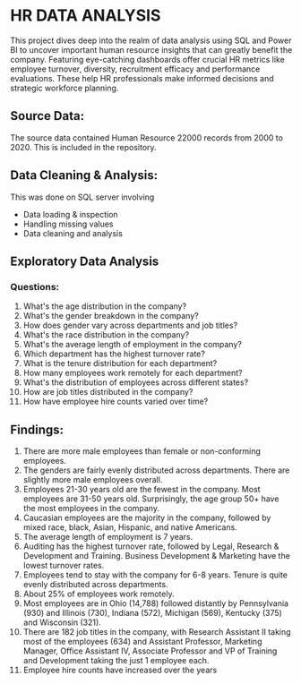 # HR DATA ANALYSIS 

This project dives deep into the realm of data analysis using SQL and Power BI to uncover 
important human resource insights that can greatly benefit the company.
Featuring eye-catching dashboards offer crucial HR metrics like employee 
turnover, diversity, recruitment efficacy and performance evaluations. 
These help HR professionals make informed decisions and strategic workforce planning.

## Source Data:
The source data contained Human Resource 22000 records from 2000 to 2020. This is included in the repository.

## Data Cleaning & Analysis:
This was done on SQL server involving
+ Data loading & inspection
+ Handling missing values
+ Data cleaning and analysis

## Exploratory Data Analysis
### Questions:
1. What's the age distribution in the company?
2. What's the gender breakdown in the company?
3. How does gender vary across departments and job titles?
4. What's the race distribution in the company?
5. What's the average length of employment in the company?
6. Which department has the highest turnover rate?
7. What is the tenure distribution for each department?
8. How many employees work remotely for each department?
9. What's the distribution of employees across different states?
10. How are job titles distributed in the company?
11. How have employee hire counts varied over time?

## Findings:
1. There are more male employees than female or non-conforming employees.
2. The genders are fairly evenly distributed across departments. There are slightly more male employees overall.
3. Employees 21-30 years old are the fewest in the company. Most employees are 31-50 years old. Surprisingly, the age group 50+ have the most employees in the company.
4. Caucasian employees are the majority in the company, followed by mixed race, black, Asian, Hispanic, and native Americans.
5. The average length of employment is 7 years.
6. Auditing has the highest turnover rate, followed by Legal, Research & Development and Training. Business Development & Marketing have the lowest turnover rates.
7. Employees tend to stay with the company for 6-8 years. Tenure is quite evenly distributed across departments.
8. About 25% of employees work remotely.
9. Most employees are in Ohio (14,788) followed distantly by Pennsylvania (930) and Illinois (730), Indiana (572), Michigan (569), Kentucky (375) and Wisconsin (321).
10. There are 182 job titles in the company, with Research Assistant II taking most of the employees (634) and Assistant Professor, Marketing Manager, Office Assistant IV, Associate Professor and VP of Training and Development taking the just 1 employee each.
11. Employee hire counts have increased over the years

